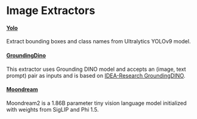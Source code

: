 # Image Extractors

#### [Yolo](https://github.com/tensorlakeai/indexify-extractors/tree/main/image/yolo)
Extract bounding boxes and class names from Ultralytics YOLOv9 model.

#### [GroundingDino](https://github.com/tensorlakeai/indexify-extractors/tree/main/image/groundingdino)
This extractor uses Grounding DINO model and accepts an (image, text prompt) pair as inputs and is based on [IDEA-Research GroundingDINO](https://github.com/IDEA-Research/GroundingDINO).

#### [Moondream](https://github.com/tensorlakeai/indexify-extractors/tree/main/image/moondream)
Moondream2 is a 1.86B parameter tiny vision language model initialized with weights from SigLIP and Phi 1.5.
